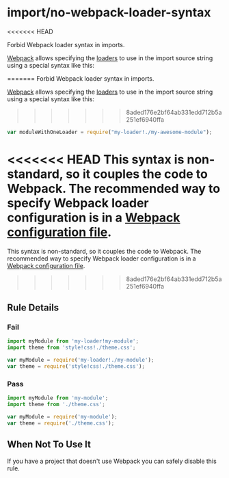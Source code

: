 # import/no-webpack-loader-syntax

<<<<<<< HEAD
<!-- end auto-generated rule header -->

Forbid Webpack loader syntax in imports.

[Webpack](https://webpack.js.org) allows specifying the [loaders](https://webpack.js.org/concepts/loaders/) to use in the import source string using a special syntax like this:

=======
Forbid Webpack loader syntax in imports.

[Webpack](http://webpack.github.io) allows specifying the [loaders](http://webpack.github.io/docs/loaders.html) to use in the import source string using a special syntax like this:
>>>>>>> 8aded176e2bf64ab331edd712b5a251ef6940ffa
```js
var moduleWithOneLoader = require("my-loader!./my-awesome-module");
```

<<<<<<< HEAD
This syntax is non-standard, so it couples the code to Webpack. The recommended way to specify Webpack loader configuration is in a [Webpack configuration file](https://webpack.js.org/concepts/loaders/#configuration).
=======
This syntax is non-standard, so it couples the code to Webpack. The recommended way to specify Webpack loader configuration is in a [Webpack configuration file](http://webpack.github.io/docs/loaders.html#loaders-by-config).
>>>>>>> 8aded176e2bf64ab331edd712b5a251ef6940ffa

## Rule Details

### Fail

```js
import myModule from 'my-loader!my-module';
import theme from 'style!css!./theme.css';

var myModule = require('my-loader!./my-module');
var theme = require('style!css!./theme.css');
```

### Pass

```js
import myModule from 'my-module';
import theme from './theme.css';

var myModule = require('my-module');
var theme = require('./theme.css');
```

## When Not To Use It

If you have a project that doesn't use Webpack you can safely disable this rule.
